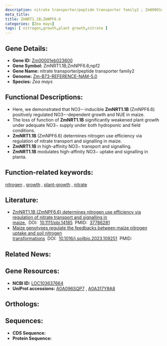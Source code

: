 ```yaml
---
description: nitrate transporter/peptide transporter family2 ; Zm00001eb023600 ; Zea mays
meta_title:
title: ZmNRT1.1B;ZmNPF6.6
categories: [Zea mays]
tags: [ nitrogen,growth,plant growth,nitrate ]
---
```


## Gene Details:
- **Gene ID:**	[Zm00001eb023600](https://www.maizegdb.org/gene_center/gene/Zm00001eb023600)
- **Gene Symbol:** ZmNRT1.1B;ZmNPF6.6;npf2
- **Gene Name:** nitrate transporter/peptide transporter family2
- **Genome:** [Zm-B73-REFERENCE-NAM-5.0](https://www.maizegdb.org/genome/assembly/Zm-B73-REFERENCE-NAM-5.0)
- **Species:** *Zea mays*

## Functional Descriptions:
   - Here, we demonstrated that NO3−-inducible **ZmNRT1.1B** (ZmNPF6.6) positively regulated NO3−-dependent growth and NUE in maize.
   - The loss of function of **ZmNRT1.1B** significantly weakened plant growth under adequate NO3− supply under both hydroponic and field conditions.
   - **ZmNRT1.1B** (ZmNPF6.6) determines nitrogen use efficiency via regulation of nitrate transport and signalling in maize.
   - **ZmNRT1.1B** in high-affinity NO3− transport and signalling.
   - **ZmNRT1.1B** modulates high-affinity NO3− uptake and signalling in planta.

## Function-related keywords:
[nitrogen](/tags/nitrogen/)&nbsp;,&nbsp;[growth](/tags/growth/)&nbsp;,&nbsp;[plant-growth](/tags/plant-growth/)&nbsp;,&nbsp;[nitrate](/tags/nitrate/)

## Literature:
   - [ZmNRT1.1B (ZmNPF6.6) determines nitrogen use efficiency via regulation of nitrate transport and signalling in maize.]( https://onlinelibrary.wiley.com/doi/full/10.1111/pbi.14185)&nbsp;&nbsp;DOI:&nbsp;&nbsp;[10.1111/pbi.14185](https://onlinelibrary.wiley.com/doi/full/10.1111/pbi.14185)&nbsp;&nbsp;PMID:&nbsp;&nbsp;[37786281](https://pubmed.ncbi.nlm.nih.gov/37786281/)
   - [Maize genotypes regulate the feedbacks between maize nitrogen uptake and soil nitrogen transformations]( https://www.sciencedirect.com/science/article/pii/S0038071723003139?via%3Dihub)&nbsp;&nbsp;DOI:&nbsp;&nbsp;[10.1016/j.soilbio.2023.109251](https://www.sciencedirect.com/science/article/pii/S0038071723003139?via%3Dihub)&nbsp;&nbsp;PMID:&nbsp;&nbsp;[](https://pubmed.ncbi.nlm.nih.gov//)

## Related News:

## Gene Resources:
- **NCBI ID:** [LOC103637664](https://www.ncbi.nlm.nih.gov/gene/?term=LOC103637664)
- **UniProt accessions:** [A0A096SQP7](https://www.uniprot.org/uniprotkb/A0A096SQP7/entry)&nbsp;,&nbsp;[A0A317Y8A8](https://www.uniprot.org/uniprotkb/A0A317Y8A8/entry)

## Orthologs:

## Sequences:
- **CDS Sequence:**
- **Protein Sequence:**
